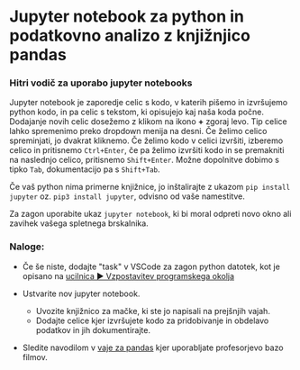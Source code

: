# Jupyter notebook za python in podatkovno analizo z knjižnjico pandas

### Hitri vodič za uporabo jupyter notebooks 

Jupyter notebook je zaporedje celic s kodo, v katerih pišemo in izvršujemo
python kodo, in pa celic s tekstom, ki opisujejo kaj naša koda počne. Dodajanje
novih celic dosežemo z klikom na ikono **+** zgoraj levo. Tip celice lahko
spremenimo preko dropdown menija na desni. Če želimo celico spreminjati, jo
dvakrat kliknemo. Če želimo kodo v celici izvršiti, izberemo celico in 
pritisnemo `Ctrl+Enter`, če pa želimo izvršiti kodo in se premakniti na
naslednjo celico, pritisnemo `Shift+Enter`.
Možne dopolnitve dobimo s tipko `Tab`, dokumentacijo pa s `Shift+Tab`.

Če vaš python nima primerne knjižnice, jo inštalirajte z ukazom 
`pip install jupyter` oz. `pip3 install jupyter`, odvisno od vaše namestitve.

Za zagon uporabite ukaz `jupyter notebook`, ki bi moral odpreti novo okno ali
zavihek vašega spletnega brskalnika.

### Naloge:

* Če še niste, dodajte "task" v VSCode za zagon python datotek, kot je opisano na [ucilnica ► Vzpostavitev programskega okolja](https://ucilnica.fmf.uni-lj.si/mod/page/view.php?id=27353)

* Ustvarite nov jupyter notebook.
  * Uvozite knjižnico za mačke, ki ste jo napisali na prejšnjih vajah.
  * Dodajte celice kjer izvršujete kodo za pridobivanje in obdelavo podatkov in jih dokumentirajte.

* Sledite navodilom v [vaje za pandas](pandas_101.ipynb) kjer uporabljate profesorjevo bazo filmov.
